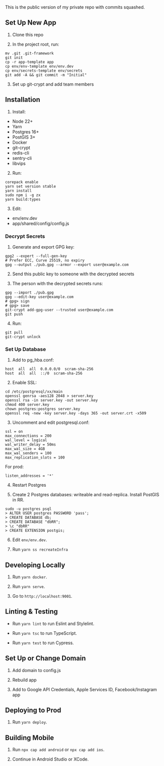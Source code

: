 This is the public version of my private repo with commits squashed.

## Set Up New App ##

1. Clone this repo

2. In the project root, run:
```
mv .git .git-framework
git init
cp -r app-template app
cp env/env-template env/env.dev
cp env/secrets-template env/secrets
git add -A && git commit -m "Initial"
```

3. Set up git-crypt and add team members

## Installation ##

1. Install:
- Node 22+
- Yarn
- Postgres 16+
- PostGIS 3+
- Docker
- git-crypt
- redis-cli
- sentry-cli
- libvips

2. Run:
```
corepack enable
yarn set version stable
yarn install
sudo npm i -g zx
yarn build:types
```

3. Edit:
- env/env.dev
- app/shared/config/config.js

### Decrypt Secrets ###

1. Generate and export GPG key:
```
gpg2 --expert --full-gen-key
# Prefer ECC, Curve 25519, no expiry
gpg --output ./pub.gpg --armor --export user@example.com
```

2. Send this public key to someone with the decrypted secrets

3. The person with the decrypted secrets runs:
```
gpg --import ./pub.gpg
gpg --edit-key user@example.com
# gpg> sign
# gpg> save
git-crypt add-gpg-user --trusted user@example.com
git push
```

4. Run:
```
git pull
git-crypt unlock
```

### Set Up Database ###

1. Add to pg_hba.conf:
```
host  all  all  0.0.0.0/0  scram-sha-256
host  all  all  ::/0  scram-sha-256
```

2. Enable SSL:
```
cd /etc/postgresql/xx/main
openssl genrsa -aes128 2048 > server.key
openssl rsa -in server.key -out server.key
chmod 400 server.key
chown postgres:postgres server.key
openssl req -new -key server.key -days 365 -out server.crt -x509
```

3. Uncomment and edit postgresql.conf:
```
ssl = on
max_connections = 200
wal_level = logical
wal_writer_delay = 50ms
max_wal_size = 4GB
max_wal_senders = 100
max_replication_slots = 100
```

For prod:
```
listen_addresses = '*'
``````

4. Restart Postgres

5. Create 2 Postgres databases: writeable and read-replica. Install PostGIS in RR.
```
sudo -u postgres psql
> ALTER USER postgres PASSWORD 'pass';
> CREATE DATABASE db;
> CREATE DATABASE "dbRR";
> \c "dbRR"
> CREATE EXTENSION postgis;
```

6. Edit `env/env.dev`.

7. Run `yarn ss recreateInfra`

## Developing Locally ##

1. Run `yarn docker`.

2. Run `yarn serve`.

3. Go to `http://localhost:9001`.

## Linting & Testing ##

- Run `yarn lint` to run Eslint and Stylelint.

- Run `yarn tsc` to run TypeScript.

- Run `yarn test` to run Cypress.

## Set Up or Change Domain ##

1. Add domain to config.js

2. Rebuild app

3. Add to Google API Credentials, Apple Services ID, Facebook/Instagram app

## Deploying to Prod ##

1. Run `yarn deploy`.

## Building Mobile ##

1. Run `npx cap add android` or `npx cap add ios`.

2. Continue in Android Studio or XCode.
